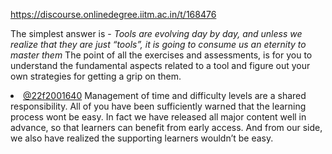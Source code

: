 https://discourse.onlinedegree.iitm.ac.in/t/168476

The simplest answer is - <em>Tools are evolving day by day, and unless we realize that they are just “tools”, it is going to consume us an eternity to master them</em> The point of all the exercises and assessments, is for you to understand the fundamental aspects related to a tool and figure out your own strategies for getting a grip on them.</li>
<li><a class="mention" href="/u/22f2001640">@22f2001640</a> Management of time and difficulty levels are a shared responsibility. All of you have been sufficiently warned that the learning process wont be easy. In fact we have released all major content well in advance, so that learners can benefit from early access. And from our side, we also have realized the supporting learners wouldn’t be easy.